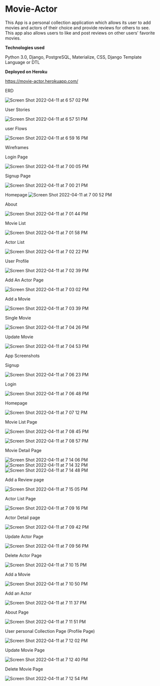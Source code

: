 # Movie-Actor
This App is a personal collection application which allows its user to add movies and actors of their choice and 
provide reviews for others to see. This app also allows users to like and post reviews on other users' favorite movies. 

**Technologies used**

Python 3.0, Django, PostgreSQL, Materialize, CSS, Django Template Language or DTL 

**Deployed on Heroku**

https://movie-actor.herokuapp.com/


ERD

![Screen Shot 2022-04-11 at 6 57 02 PM](https://user-images.githubusercontent.com/88109038/162863512-ef99a47a-b47a-4f9b-bf68-1672c6cc1318.png)


User Stories

![Screen Shot 2022-04-11 at 6 57 51 PM](https://user-images.githubusercontent.com/88109038/162863597-e34f4c92-7e1c-47cf-a4e8-fadfa9a8b981.png)


user Flows

![Screen Shot 2022-04-11 at 6 59 16 PM](https://user-images.githubusercontent.com/88109038/162863735-92937b9e-815d-49fe-abe1-a210d7e8ed98.png)


Wireframes

Login Page

![Screen Shot 2022-04-11 at 7 00 05 PM](https://user-images.githubusercontent.com/88109038/162863827-6f200b35-c0e3-4ef2-9b2f-23770ce14bfe.png)

Signup Page

![Screen Shot 2022-04-11 at 7 00 21 PM](https://user-images.githubusercontent.com/88109038/162863856-928c62e3-30e9-4f23-bfa6-dd1184aeb36e.png)


Homepage
![Screen Shot 2022-04-11 at 7 00 52 PM](https://user-images.githubusercontent.com/88109038/162863919-c7bd5e4b-15b9-49d4-8cd7-f8b07256ab38.png)

About

![Screen Shot 2022-04-11 at 7 01 44 PM](https://user-images.githubusercontent.com/88109038/162864015-a0cf7a15-adfa-4201-a359-58df97da850c.png)

Movie List

![Screen Shot 2022-04-11 at 7 01 58 PM](https://user-images.githubusercontent.com/88109038/162864036-bf809e8d-9a15-47c9-96d5-11bd322556a7.png)

Actor List

![Screen Shot 2022-04-11 at 7 02 22 PM](https://user-images.githubusercontent.com/88109038/162864077-2345d488-0982-4622-bf0e-b07546a194f6.png)

User Profile

![Screen Shot 2022-04-11 at 7 02 39 PM](https://user-images.githubusercontent.com/88109038/162864111-c5a3a98d-4e5e-4b9d-8c41-329d416f4f12.png)

Add An Actor Page

![Screen Shot 2022-04-11 at 7 03 02 PM](https://user-images.githubusercontent.com/88109038/162864155-8fb2e923-0f1c-4093-ba27-349510c2cac4.png)


Add a Movie

![Screen Shot 2022-04-11 at 7 03 39 PM](https://user-images.githubusercontent.com/88109038/162864222-0f47a850-7015-4e98-b7f0-148a9c6927ef.png)


Single Movie

![Screen Shot 2022-04-11 at 7 04 26 PM](https://user-images.githubusercontent.com/88109038/162864300-888904fa-de3d-4a37-a849-61502d5f286b.png)

Update Movie

![Screen Shot 2022-04-11 at 7 04 53 PM](https://user-images.githubusercontent.com/88109038/162864449-07f2e9ae-585d-4049-8e62-99684c13b4ca.png)




App Screenshots


Signup

![Screen Shot 2022-04-11 at 7 06 23 PM](https://user-images.githubusercontent.com/88109038/162864580-1e5f483e-c5d9-4152-b421-8a3d0869dda4.png)

Login 

![Screen Shot 2022-04-11 at 7 06 48 PM](https://user-images.githubusercontent.com/88109038/162864619-18ac2f9b-ad6d-4c76-83b9-0a0d64dc4848.png)

Homepage

![Screen Shot 2022-04-11 at 7 07 12 PM](https://user-images.githubusercontent.com/88109038/162864676-bf681ce3-990d-423f-99e9-708fa12c29df.png)


Movie List Page


![Screen Shot 2022-04-11 at 7 08 45 PM](https://user-images.githubusercontent.com/88109038/162864848-75fdda40-f009-4dfd-9bb2-7422223f298a.png)

![Screen Shot 2022-04-11 at 7 08 57 PM](https://user-images.githubusercontent.com/88109038/162864866-8729bdff-c2c4-4b5b-b043-2b95b267fc8e.png)


Movie Detail Page

![Screen Shot 2022-04-11 at 7 14 06 PM](https://user-images.githubusercontent.com/88109038/162865566-cc741afd-4c7c-484a-9b67-6fe2fde30928.png)
![Screen Shot 2022-04-11 at 7 14 32 PM](https://user-images.githubusercontent.com/88109038/162865605-2626f156-ba38-4d5a-9efd-d67fdfab96f8.png)
![Screen Shot 2022-04-11 at 7 14 48 PM](https://user-images.githubusercontent.com/88109038/162865629-84b63076-c2fa-4ae9-9a43-256a308849f0.png)



Add a Review page

![Screen Shot 2022-04-11 at 7 15 05 PM](https://user-images.githubusercontent.com/88109038/162865652-d0666a15-90fe-47b8-8d52-5ef1e35809cc.png)


Actor List Page


![Screen Shot 2022-04-11 at 7 09 16 PM](https://user-images.githubusercontent.com/88109038/162864898-1c5112e5-f05a-4259-88f7-b35f4c28aa0d.png)


Actor Detail page


![Screen Shot 2022-04-11 at 7 09 42 PM](https://user-images.githubusercontent.com/88109038/162864946-8de072d8-8027-4091-863a-64c01cb6afe5.png)


Update Actor Page

![Screen Shot 2022-04-11 at 7 09 56 PM](https://user-images.githubusercontent.com/88109038/162864974-67063213-44d8-453c-a3ef-bdc6b6615550.png)


Delete Actor Page

![Screen Shot 2022-04-11 at 7 10 15 PM](https://user-images.githubusercontent.com/88109038/162865032-951de239-f9c7-432c-a4e6-6ab3a1617926.png)


Add a Movie

![Screen Shot 2022-04-11 at 7 10 50 PM](https://user-images.githubusercontent.com/88109038/162865099-f2c6ca15-be6d-416f-9e7a-d41d793a491e.png)


Add an Actor

![Screen Shot 2022-04-11 at 7 11 37 PM](https://user-images.githubusercontent.com/88109038/162865246-6e1fa777-f79a-492d-9f99-39653fc381f4.png)

About Page

![Screen Shot 2022-04-11 at 7 11 51 PM](https://user-images.githubusercontent.com/88109038/162865271-cd7d0cd4-1a88-4d56-bca3-8eb13d7ba1b0.png)


User personal Collection Page (Profile Page)

![Screen Shot 2022-04-11 at 7 12 02 PM](https://user-images.githubusercontent.com/88109038/162865294-c261253a-019d-4e17-ab19-edc92259dec7.png)

Update Movie Page

![Screen Shot 2022-04-11 at 7 12 40 PM](https://user-images.githubusercontent.com/88109038/162865388-17a97367-ba69-4935-bfd1-f28e592472fd.png)


Delete Movie Page

![Screen Shot 2022-04-11 at 7 12 54 PM](https://user-images.githubusercontent.com/88109038/162865420-8e5c85fc-33dd-45db-a47b-073d03e2d53c.png)


